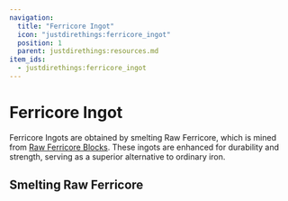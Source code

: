 ```yaml
---
navigation:
  title: "Ferricore Ingot"
  icon: "justdirethings:ferricore_ingot"
  position: 1
  parent: justdirethings:resources.md
item_ids:
  - justdirethings:ferricore_ingot
---
```


# Ferricore Ingot

Ferricore Ingots are obtained by smelting Raw Ferricore, which is mined from [Raw Ferricore Blocks](./res_ferricore_raw.md). These ingots are enhanced for durability and strength, serving as a superior alternative to ordinary iron.

## Smelting Raw Ferricore



<Recipe id="justdirethings:ferricore_ingot_smelted" />

